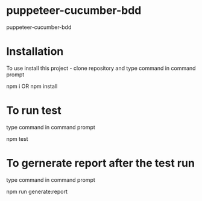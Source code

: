 # puppeteer-cucumber-bdd
 puppeteer-cucumber-bdd

# Installation
To use install this project - clone repository and type command in command prompt

npm i  OR npm install

# To run test
type command in command prompt

npm test

# To gernerate report after the test run
type command in command prompt

npm run generate:report
